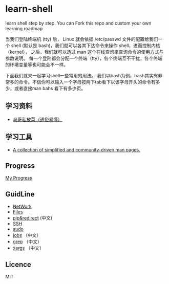 # learn-shell

learn shell step by step. You can Fork this repo and custom your own learning roadmap

当我们登陆终端机 (tty) 后， Linux 就会依据 /etc/passwd 文件的配置给我们一个 shell (默认是 bash)，我们就可以各其下达命令来操作 shell，进而控制内核（kernel）， 之后，我们就可以透过 man 这个在线查询来查询命令的使用方式与参数说明。 每一个登陆都会分配一个终端（tty），各个终端互不干扰，各个终端的环境变量等也可能会不一样。

下面我们就来一起学习shell一些常用的用法。 我们以bash为例，bash其实有非常多的命令。不信你可以输入一个字母按两下tab看下以该字母开头的命令有多少，或者直接man bahs 看下有多少页。

## 学习资料
- [鸟哥私放菜（通俗易懂）](http://cn.linux.vbird.org/linux_basic/0320bash.php)

## 学习工具
- [A collection of simplified and community-driven man pages.](https://github.com/tldr-pages/tldr)


## Progress

[My Progress](https://github.com/azl397985856/learn-shell/projects/1)

## GuidLine

- [NetWork](./network.md)
- [Files](./files.md)
- [pip&redirect](./pip&redirect.md) (中文)
- [SSH](./SSH.md)
- [sudo](./sudo.md)
- [jobs](./jobs.md) （中文）
- [grep](./grep.md) （中文）
- [xargs](./xargs.md) （中文）

## Licence

MIT
